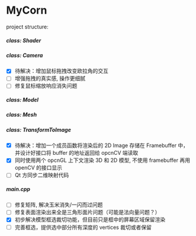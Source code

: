 # MyCorn

project structure:
##### class: Shader
##### class: Camera
- [x] 待解决：增加鼠标拖拽改变欧拉角的交互
- [ ] 增强拖拽的真实感, 操作更细腻
- [ ] 修复鼠标缩放响应消失问题
##### class: Model
##### class: Mesh
##### class: TransformToImage
- [x] 待解决：增加一个成员函数将渲染后的 2D Image 存储在 Framebuffer 中，
      并设计好接口将 buffer 的地址返回给 opcnCV 端读取
- [x] 同时使用两个 opcnGL 上下文渲染 3D 和 2D 模型, 不使用 framebuffer 再用 openCV 的接口显示
- [ ] Qt 方同步二维映射代码
##### main.cpp
- [ ] 修复矩阵, 解决玉米消失/一闪而过问题
- [ ] 修复表面渲染出来全是三角形面片问题（可能是法向量问题？）
- [x] 初步解决模型框选裁切功能，但目前只是框中的屏幕区域保留渲染
- [ ] 完善框选，提供选中部分所有深度的 vertices 裁切或者保留
